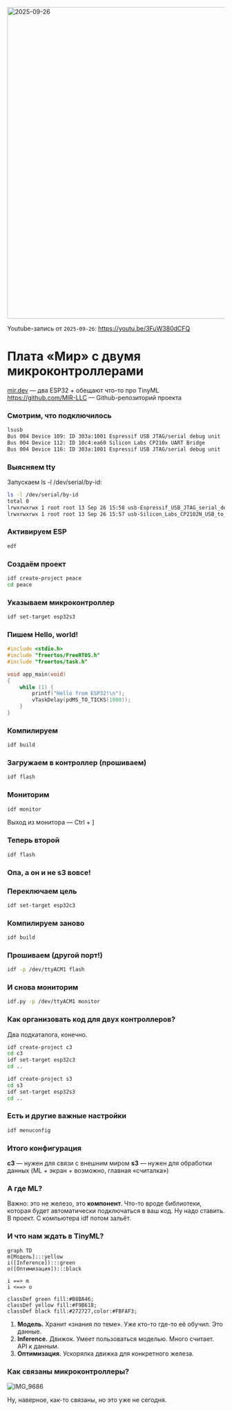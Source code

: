 <img width="1280" height="720" alt="2025-09-26" src="https://github.com/user-attachments/assets/720bc0d2-dcc1-4f70-9dab-2846dbbf0b85" />

Youtube-запись от `2025-09-26`: https://youtu.be/3FuW380dCFQ

# Плата «Мир» с двумя микроконтроллерами

[mir.dev](https://mir.dev/) — два ESP32 + обещают что-то про TinyML
https://github.com/MIR-LLC — Github-репозиторий проекта
### Смотрим, что подключилось
```bash
lsusb
Bus 004 Device 109: ID 303a:1001 Espressif USB JTAG/serial debug unit
Bus 004 Device 112: ID 10c4:ea60 Silicon Labs CP210x UART Bridge
Bus 004 Device 116: ID 303a:1001 Espressif USB JTAG/serial debug unit
```

### Выясняем tty
Запускаем ls -l /dev/serial/by-id:
```bash
ls -l /dev/serial/by-id
total 0
lrwxrwxrwx 1 root root 13 Sep 26 15:58 usb-Espressif_USB_JTAG_serial_debug_unit_70:04:1D:3A:67:18-if00 -> ../../ttyACM1
lrwxrwxrwx 1 root root 13 Sep 26 15:57 usb-Silicon_Labs_CP2102N_USB_to_UART_Bridge_Controller_0ea2f41f478bee1193e5fe018acbdcd8-if00-port0 -> ../../ttyUSB0
```


### Активируем ESP
```bash
edf
```

### Создаём проект
```bash
idf create-project peace
cd peace
```

### Указываем микроконтроллер
```bash
idf set-target esp32s3
```

### Пишем Hello, world!
```c
#include <stdio.h>
#include "freertos/FreeRTOS.h"
#include "freertos/task.h"

void app_main(void)
{
    while (1) {
        printf("Hello from ESP32!\n");
        vTaskDelay(pdMS_TO_TICKS(1000));
    }
}
```

### Компилируем
```bash
idf build
```

### Загружаем в контроллер (прошиваем)
```bash
idf flash
```

### Мониторим
```bash
idf monitor
```

Выход из монитора — Ctrl + ]

### Теперь второй
```bash
idf flash
```

### Опа, а он и не s3 вовсе!

### Переключаем цель
```bash
idf set-target esp32c3
```

### Компилируем заново
```bash
idf build
```

### Прошиваем (другой порт!)
```bash
idf -p /dev/ttyACM1 flash
```

### И снова мониторим
```bash
idf.py -p /dev/ttyACM1 monitor
```

### Как организовать код для двух контроллеров?
Два подкаталога, конечно.
```bash
idf create-project c3
cd c3
idf set-target esp32c3
cd ..

idf create-project s3
cd s3
idf set-target esp32s3
cd ..
```

### Есть и другие важные настройки
```bash
idf menuconfig
```

### Итого конфигурация
**c3** — нужен для связи с внешним миром
**s3** — нужен для обработки данных (ML + экран + возможно, главная «считалка»)

### А где ML?
Важно: это не железо, это **компонент**.
Что-то вроде библиотеки, которая будет автоматически подключаться в ваш код.
Ну надо ставить. В проект. С компьютера idf потом зальёт.

### И что нам ждать в TinyML?

```mermaid
graph TD
m[Модель]:::yellow
i([Inference]):::green
o([Оптимизация]):::black

i ==> m
i <==> o

classDef green fill:#B8BA46;
classDef yellow fill:#F9B618;
classDef black fill:#272727,color:#FBFAF3;

```


1. **Модель.** Хранит «знания по теме». Уже кто-то где-то её обучил. Это данные.
2. **Inference.** Движок. Умеет пользоваться моделью. Много считает. API к данным.
3. **Оптимизация.** Ускорялка движка для конкретного железа.

### Как связаны микроконтроллеры?

![IMG_9686](https://github.com/user-attachments/assets/f1edfbb8-63c0-44b6-968f-59daffe9427a)


Ну, наверное, как-то связаны, но это уже не сегодня.
